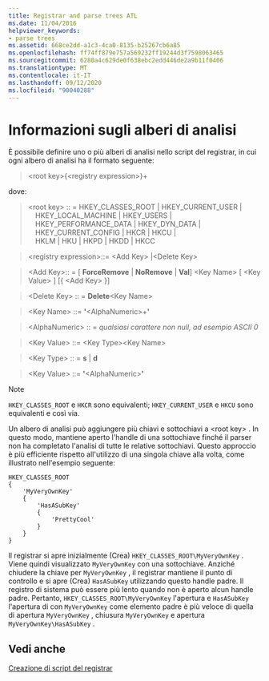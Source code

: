 ```yaml
---
title: Registrar and parse trees ATL
ms.date: 11/04/2016
helpviewer_keywords:
- parse trees
ms.assetid: 668ce2dd-a1c3-4ca0-8135-b25267cb6a85
ms.openlocfilehash: ff74ff879e757a569232ff19244d3f7598063465
ms.sourcegitcommit: 6280a4c629de0f638ebc2edd446de2a9b11f0406
ms.translationtype: MT
ms.contentlocale: it-IT
ms.lasthandoff: 09/12/2020
ms.locfileid: "90040288"
---
```

# <a name="understanding-parse-trees"></a>Informazioni sugli alberi di analisi

È possibile definire uno o più alberi di analisi nello script del registrar, in cui ogni albero di analisi ha il formato seguente:

> \<root key>{\<registry expression>}+

dove:

> \<root key> :: = HKEY_CLASSES_ROOT \| HKEY_CURRENT_USER \|\
> &emsp;HKEY_LOCAL_MACHINE \| HKEY_USERS \|\
> &emsp;HKEY_PERFORMANCE_DATA \| HKEY_DYN_DATA \|\
> &emsp;HKEY_CURRENT_CONFIG \| HKCR \| HKCU \|\
> &emsp;HKLM \| HKU \| HKPD \| HKDD \| HKCC

> \<registry expression>::= \<Add Key> \|\<Delete Key>

> \<Add Key>:: = \[ **ForceRemove** \| **NoRemove** \| **Val**] \<Key Name> [ \<Key Value> ] [{ \<Add Key> }]

> \<Delete Key> :: = **Delete**\<Key Name>

> \<Key Name> ::= **'**\<AlphaNumeric>+**'**

> \<AlphaNumeric> :: = *qualsiasi carattere non null, ad esempio ASCII 0*

> \<Key Value> ::= \<Key Type>\<Key Name>

> \<Key Type> :: = **s** \| **d**

> \<Key Value> ::= **'**\<AlphaNumeric>**'**

> [!NOTE]
> `HKEY_CLASSES_ROOT` e `HKCR` sono equivalenti; `HKEY_CURRENT_USER` e `HKCU` sono equivalenti e così via.

Un albero di analisi può aggiungere più chiavi e sottochiavi a \<root key> . In questo modo, mantiene aperto l'handle di una sottochiave finché il parser non ha completato l'analisi di tutte le relative sottochiavi. Questo approccio è più efficiente rispetto all'utilizzo di una singola chiave alla volta, come illustrato nell'esempio seguente:

```rgs
HKEY_CLASSES_ROOT
{
    'MyVeryOwnKey'
    {
        'HasASubKey'
        {
            'PrettyCool'
        }
    }
}
```

Il registrar si apre inizialmente (Crea) `HKEY_CLASSES_ROOT\MyVeryOwnKey` . Viene quindi visualizzato `MyVeryOwnKey` con una sottochiave. Anziché chiudere la chiave per `MyVeryOwnKey` , il registrar mantiene il punto di controllo e si apre (Crea) `HasASubKey` utilizzando questo handle padre. Il registro di sistema può essere più lento quando non è aperto alcun handle padre. Pertanto, `HKEY_CLASSES_ROOT\MyVeryOwnKey` l'apertura e `HasASubKey` l'apertura di con `MyVeryOwnKey` come elemento padre è più veloce di quella di apertura `MyVeryOwnKey` , chiusura `MyVeryOwnKey` e apertura `MyVeryOwnKey\HasASubKey` .

## <a name="see-also"></a>Vedi anche

[Creazione di script del registrar](../atl/creating-registrar-scripts.md)
